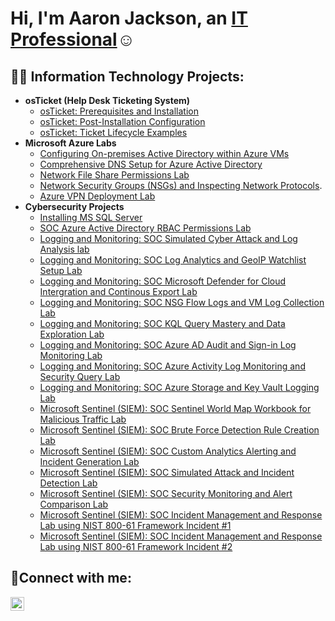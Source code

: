 <h1>Hi, I'm Aaron Jackson, an <a href="https://linkedin.com/in/Josh">IT Professional</a>☺</h1>

<h2>👨‍💻 Information Technology Projects:</h2>

- <b>osTicket (Help Desk Ticketing System)</b>
  - [osTicket: Prerequisites and Installation](https://github.com/Aaron504/OsTicketLab1)
  - [osTicket: Post-Installation Configuration](https://github.com/Aaron504/osTicket-Post-Installation-Lab)
  - [osTicket: Ticket Lifecycle Examples](https://github.com/Aaron504/Ticket-Lifecycle-Lab)
- <b>Microsoft Azure Labs</b>
  - [Configuring On-premises Active Directory within Azure VMs](https://github.com/Aaron504/On-premises-Active-Directory-Deployed-in-the-Cloud-Azure-)
  - [Comprehensive DNS Setup for Azure Active Directory](https://github.com/Aaron504/Comprehensive-DNS-Setup-for-Azure-AD)
  - [Network File Share Permissions Lab](https://github.com/Aaron504/Network-File-Share-Permissions-Lab)
  - [Network Security Groups (NSGs) and Inspecting Network Protocols](https://github.com/Aaron504/Network-Security-Groups-NSGs-and-Inspecting-Traffic-Between-Azure-Virtual-Machines).
  - [Azure VPN Deployment Lab](https://github.com/Aaron504/Azure-VPN-Deployment-Lab)
- <b>Cybersecurity Projects</b>
  - [Installing MS SQL Server](https://github.com/Aaron504/Installing-MS-SQL-Server)
  - [SOC Azure Active Directory RBAC Permissions Lab](https://github.com/Aaron504/SOC-Azure-Active-Directory-RBAC-Permissions-Lab)
  - [Logging and Monitoring: SOC Simulated Cyber Attack and Log Analysis lab](https://github.com/Aaron504/SOC-Simulated-Cyber-Attack-and-Log-Analysis-Lab)
  - [Logging and Monitoring: SOC Log Analytics and GeoIP Watchlist Setup Lab](https://github.com/Aaron504/SOC-Log-Analytics-and-GeoIP-Watchlist-Setup-Lab/blob/main/README.md)
  - [Logging and Monitoring: SOC Microsoft Defender for Cloud Intergration and Continous Export Lab](https://github.com/Aaron504/SOC-Microsoft-Defender-for-Cloud-Integration-and-Continuous-Export-Lab/blob/main/README.md)
  - [Logging and Monitoring: SOC NSG Flow Logs and VM Log Collection Lab](https://github.com/Aaron504/SOC-NSG-Flow-Logs-and-VM-Log-Collection-Lab)
  - [Logging and Monitoring: SOC KQL Query Mastery and Data Exploration Lab](https://github.com/Aaron504/SOC-KQL-Query-Mastery-and-Data-Exploration-Lab)
  - [Logging and Monitoring: SOC Azure AD Audit and Sign-in Log Monitoring Lab](https://github.com/Aaron504/SOC-Azure-AD-Audit-and-Sign-In-Log-Monitoring-Lab)
  - [Logging and Monitoring: SOC Azure Activity Log Monitoring and Security Query Lab](https://github.com/Aaron504/SOC-Azure-Activity-Log-Monitoring-and-Security-Query-Lab)
  - [Logging and Monitoring: SOC Azure Storage and Key Vault Logging Lab](https://github.com/Aaron504/SOC-Azure-Storage-and-Key-Vault-Logging-Lab)
  - [Microsoft Sentinel (SIEM): SOC Sentinel World Map Workbook for Malicious Traffic Lab](https://github.com/Aaron504/SOC-Sentinel-World-Map-Workbook-for-Malicious-Traffic-Lab)
  - [Microsoft Sentinel (SIEM): SOC Brute Force Detection Rule Creation Lab](https://github.com/Aaron504/SOC-Brute-Force-Detection-Rule-Creation-Lab)
  - [Microsoft Sentinel (SIEM): SOC Custom Analytics Alerting and Incident Generation Lab](https://github.com/Aaron504/SOC-Custom-Analytics-Alerting-and-Incident-Generation-Lab)
  - [Microsoft Sentinel (SIEM): SOC Simulated Attack and Incident Detection Lab](https://github.com/Aaron504/SOC-Simulated-Attack-and-Incident-Detection-Lab)
  - [Microsoft Sentinel (SIEM): SOC Security Monitoring and Alert Comparison Lab](https://github.com/Aaron504/SOC-Security-Monitoring-and-Alert-Comparison-Lab)
  - [Microsoft Sentinel (SIEM): SOC Incident Management and Response Lab using NIST 800-61 Framework Incident #1](https://github.com/Aaron504/SOC-Incident-Management-and-Response-Lab-using-NIST-800-61-Framework)
  - [Microsoft Sentinel (SIEM): SOC Incident Management and Response Lab using NIST 800-61 Framework Incident #2](https://github.com/Aaron504/SOC-Incident-Management-and-Response-Lab-using-NIST-800-61-Framework-Privilege-Escalation-)

<h2>🤳Connect with me:</h2>

[<img align="left" alt="Josh | LinkedIn" width="22px" src="https://cdn.jsdelivr.net/npm/simple-icons@v3/icons/linkedin.svg" />][linkedin]


[linkedin]: https://linkedin.com/in/Josh
